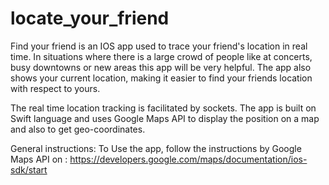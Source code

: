 # locate_your_friend
Find your friend is an IOS app used to trace your friend's location in real time. In situations where there is a large crowd of people like at concerts, busy downtowns or new areas this app will be very helpful. The app also shows your current location, making it easier to find your friends location with respect to yours.

The real time location tracking is facilitated by sockets. The app is built on Swift language and uses Google Maps API to display the position on a map and also to get geo-coordinates.

General instructions:
To Use the app, follow the instructions by Google Maps API on : https://developers.google.com/maps/documentation/ios-sdk/start



